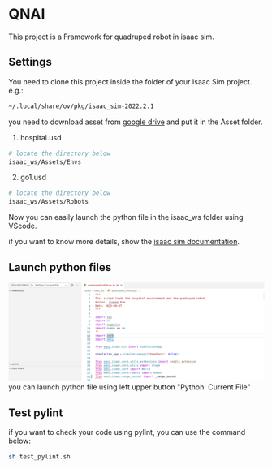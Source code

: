 # QNAI

This project is a Framework for quadruped robot in isaac sim.

## Settings

You need to clone this project inside the folder of your Isaac Sim project.
e.g.:

```bash
~/.local/share/ov/pkg/isaac_sim-2022.2.1
```

you need to download asset from [google drive](https://drive.google.com/drive/folders/1Yxivv1F7GC0nwLJlQh1xYkyHt_tSz_pp?usp=sharing) and put it in the Asset folder.

1. hospital.usd

```bash
# locate the directory below
isaac_ws/Assets/Envs
```

2. go1.usd

```bash
# locate the directory below
isaac_ws/Assets/Robots
```

Now you can easily launch the python file in the isaac_ws folder using VScode.

if you want to know more details, show the [isaac sim documentation](https://docs.omniverse.nvidia.com/isaacsim/latest/install_python.html).

## Launch python files

![image](Asset/1.png)
you can launch python file using left upper button "Python: Current File"

## Test pylint

if you want to check your code using pylint, you can use the command below:

```sh
sh test_pylint.sh
```
